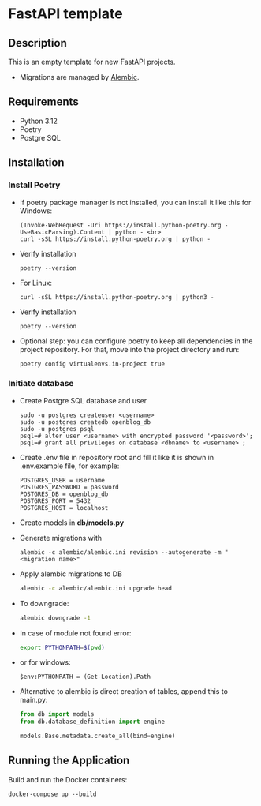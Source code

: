 # FastAPI template
## Description

This is an empty template for new FastAPI projects.
- Migrations are managed by [Alembic](https://alembic.sqlalchemy.org/en/latest/).

## Requirements


- Python 3.12
- Poetry
- Postgre SQL

## Installation

### Install Poetry

- If poetry package manager is not installed, you can install it like this for Windows:
  
  ```shell
  (Invoke-WebRequest -Uri https://install.python-poetry.org -UseBasicParsing).Content | python - <br>
  curl -sSL https://install.python-poetry.org | python -
  ```

- Verify installation

  ```shell
  poetry --version
  ```

- For Linux:

  ```shell
  curl -sSL https://install.python-poetry.org | python3 -
  ```

- Verify installation

  ```shell
  poetry --version
  ```

- Optional step: you can configure poetry to keep all dependencies in the project repository. For that, move into the
  project directory and run:

  ```shell
  poetry config virtualenvs.in-project true
  ```

### Initiate database

- Create Postgre SQL database and user

  ```shell
  sudo -u postgres createuser <username>
  sudo -u postgres createdb openblog_db
  sudo -u postgres psql
  psql=# alter user <username> with encrypted password '<password>';
  psql=# grant all privileges on database <dbname> to <username> ;
  ```

- Create .env file in repository root and fill it like it is shown in .env.example file, for example:

  ```text
  POSTGRES_USER = username
  POSTGRES_PASSWORD = password
  POSTGRES_DB = openblog_db
  POSTGRES_PORT = 5432
  POSTGRES_HOST = localhost
  ```
  
- Create models in **db/models.py**
- Generate migrations with 
  ```shell
  alembic -c alembic/alembic.ini revision --autogenerate -m "<migration name>" 
  ```

- Apply alembic migrations to DB

  ```bash
  alembic -c alembic/alembic.ini upgrade head
  ```
  
- To downgrade:

  ```bash
  alembic downgrade -1
  ```

- In case of module not found error:

  ```bash
  export PYTHONPATH=$(pwd)
  ```

- or for windows:

  ```shell
  $env:PYTHONPATH = (Get-Location).Path
  ```

- Alternative to alembic is direct creation of tables, append this to main.py:

  ```python
  from db import models
  from db.database_definition import engine
  
  models.Base.metadata.create_all(bind=engine)
  ```
  
## Running the Application

Build and run the Docker containers:

```shell
docker-compose up --build
```
